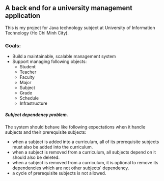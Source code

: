 ## A back end for a university management application
This is my project for Java technology subject at University of Information Technology (Ho Chi Minh City).

### Goals:
* Build a maintainable, scalable management system
* Support managing following objects:
    * Student
    * Teacher
    * Faculty
    * Major
    * Subject
    * Grade
    * Schedule
    * Infrastructure


##### Subject dependency problem.
The system should behave like following expectations when it handle subjects and their prerequisite subjects:
* when a subject is added into a curriculum, all of its prerequisite subjects must also be added into the curriculum.
* when a subject is removed from a curriculum, all subjects depend on it should also be deleted.
* when a subject is removed from a curriculum, it is optional to remove its dependencies which are not other subjects' dependency.
* a cycle of prerequisite subjects is not allowed.

